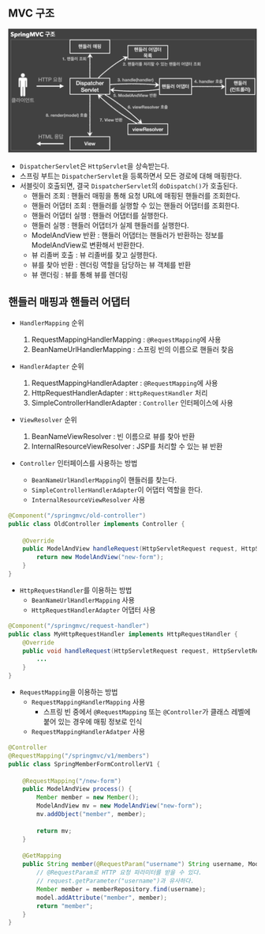 ## MVC 구조

![MVC 구조](./images/image001.png)

- `DispatcherServlet`은 `HttpServlet`을 상속받는다.
- 스프링 부트는 `DispatcherServlet`을 등록하면서 모든 경로에 대해 매핑한다.
- 서블릿이 호출되면, 결국 `DispatcherServlet`의 `doDispatch()`가 호출된다.
  - 핸들러 조회 : 핸들러 매핑을 통해 요청 URL에 매핑된 핸들러를 조회한다.
  - 핸들러 어댑터 조회 : 핸들러를 실행할 수 있는 핸들러 어댑터를 조회한다.
  - 핸들러 어댑터 실행 : 핸들러 어댑터를 실행한다.
  - 핸들러 실행 : 핸들러 어댑터가 실제 핸들러를 실행한다.
  - ModelAndView 반환 : 핸들러 어댑터는 핸들러가 반환하는 정보를 ModelAndView로 변환해서 반환한다.
  - 뷰 리졸버 호출 : 뷰 리졸버를 찾고 실행한다.
  - 뷰를 찾아 반환 : 렌더링 역할을 담당하는 뷰 객체를 반환
  - 뷰 랜더링 : 뷰를 통해 뷰를 렌더링

## 핸들러 매핑과 핸들러 어댑터
- `HandlerMapping` 순위
  1. RequestMappingHandlerMapping : `@RequestMapping`에 사용
  2. BeanNameUrlHandlerMapping : 스프링 빈의 이름으로 핸들러 찾음
- `HandlerAdapter` 순위
  1. RequestMappingHandlerAdapter : `@RequestMapping`에 사용
  2. HttpRequestHandlerAdapter : `HttpRequestHandler` 처리
  3. SimpleControllerHandlerAdapter : `Controller` 인터페이스에 사용
- `ViewResolver` 순위
  1. BeanNameViewResolver : 빈 이름으로 뷰를 찾아 반환
  2. InternalResourceViewResolver : JSP를 처리할 수 있는 뷰 반환

- `Controller` 인터페이스를 사용하는 방법
  - `BeanNameUrlHandlerMapping`이 핸들러를 찾는다.
  - `SimpleControllerHandlerAdapter`이 어댑터 역할을 한다.
  - `InternalResourceViewResolver` 사용
```java
@Component("/springmvc/old-controller")
public class OldController implements Controller {
    
    @Override
    public ModelAndView handleRequest(HttpServletRequest request, HttpServletResponse response) throws Exception {
        return new ModelAndView("new-form");
    }
}
```

- `HttpRequestHandler`를 이용하는 방법
  - `BeanNameUrlHandlerMapping` 사용
  - `HttpRequestHandlerAdapter` 어댑터 사용
```java
@Component("/springmvc/request-handler")
public class MyHttpRequestHandler implements HttpRequestHandler {
    @Override
    public void handleRequest(HttpServletRequest request, HttpServletResponse response) throws ServletException, IOException {
        ...
    }
}
```

- `RequestMapping`을 이용하는 방법
  - `RequestMappingHandlerMapping` 사용
    - 스프링 빈 중에서 `@RequestMapping` 또는 `@Controller`가 클래스 레벨에 붙어 있는 경우에 매핑 정보로 인식
  - `RequestMappingHandlerAdatper` 사용
```java
@Controller
@RequestMapping("/springmvc/v1/members")
public class SpringMemberFormControllerV1 {

    @RequestMapping("/new-form")
    public ModelAndView process() {
        Member member = new Member();
        ModelAndView mv = new ModelAndView("new-form");
        mv.addObject("member", member);

        return mv;
    }

    @GetMapping
    public String member(@RequestParam("username") String username, Model model) {
        // @RequestParam로 HTTP 요청 파라미터를 받을 수 있다.
        // request.getParameter("username")과 유사하다.
        Member member = memberRepository.find(username);
        model.addAttribute("member", member);
        return "member";
    }
}
```
